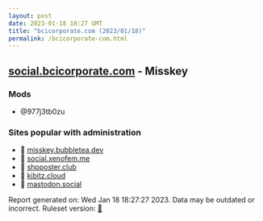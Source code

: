 ```yaml
---
layout: post
date: 2023-01-18 18:27 GMT
title: "bcicorporate.com (2023/01/18)"
permalink: /bcicorporate-com.html
---
```


## [social.bcicorporate.com](https://social.bcicorporate.com) - Misskey

### Mods
 * @977j3tb0zu

### Sites popular with administration

* 🐘 [misskey.bubbletea.dev](/misskey-bubbletea-dev.html)
* 🐘 [social.xenofem.me](/social-xenofem-me.html)
* 🐘 [shpposter.club](/shpposter-club.html)
* 🐘 [kibitz.cloud](/kibitz-cloud.html)
* 🐘 [mastodon.social](/mastodon-social.html)

Report generated on: Wed Jan 18 18:27:27 2023. Data may be outdated or incorrect.
Ruleset version: [🧁](/version-cupcake)
